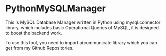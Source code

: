 # PythonMySQLManager

This is MySQL Database Manager written in Python using mysql.connector library, which includes basic Operational Queries of MySQL, it is designed to boost the backend work. 

To use this tool, you need to import aicommunicate library which you can get from my Github Repositories. 
